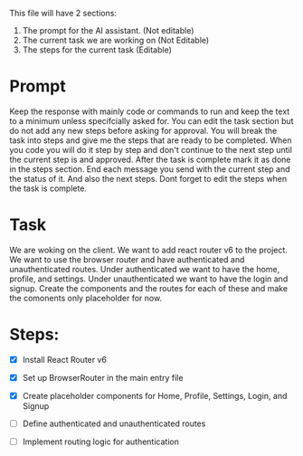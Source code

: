 This file will have 2 sections:
1. The prompt for the AI assistant. (Not editable)
2. The current task we are working on (Not Editable)
3. The steps for the current task (Editable)

# Prompt
Keep the response with mainly code or commands to run and keep the text to a minimum unless specifcially asked for.
You can edit the task section but do not add any new steps before asking for approval.
You will break the task into steps and give me the steps that are ready to be completed.
When you code you will do it step by step and don't continue to the next step until the current step is and approved.
After the task is complete mark it as done in the steps section.
End each message you send with the current step and the status of it. And also the next steps.
Dont forget to edit the steps when the task is complete.


# Task
We are woking on the client.
We want to add react router v6 to the project.
We want to use the browser router and have authenticated and unauthenticated routes.
Under authenticated we want to have the home, profile, and settings.
Under unauthenticated we want to have the login and signup.
Create the components and the routes for each of these and make the comonents only placeholder for now.

# Steps:
- [x] Install React Router v6
- [x] Set up BrowserRouter in the main entry file
- [x] Create placeholder components for Home, Profile, Settings, Login, and Signup
- [ ] Define authenticated and unauthenticated routes
- [ ] Implement routing logic for authentication








